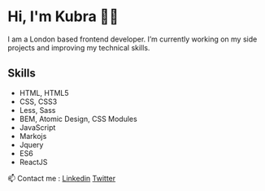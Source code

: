# Hi, I'm Kubra 👋🏽

I am a London based frontend developer. I’m currently working on my side projects and improving my technical skills.

## Skills
* HTML, HTML5
* CSS, CSS3
* Less, Sass
* BEM, Atomic Design, CSS Modules
* JavaScript
* Markojs
* Jquery
* ES6
* ReactJS

📫 Contact me : [Linkedin](https://www.linkedin.com/in/kubraglr/) [Twitter](https://twitter.com/kubragulr)
